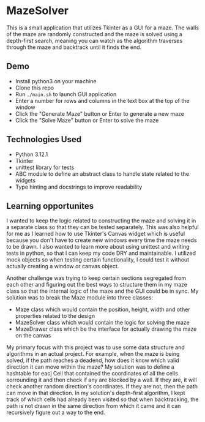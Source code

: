 # MazeSolver

This is a small application that utilizes Tkinter as a GUI for a maze. The walls of the maze are randomly constructed and the maze is solved using a depth-first search, meaning you can watch as the algorithm traverses through the maze and backtrack until it finds the end.

## Demo

- Install python3 on your machine
- Clone this repo
- Run `./main.sh` to launch GUI application
- Enter a number for rows and columns in the text box at the top of the window
- Click the "Generate Maze" button or Enter to generate a new maze
- Click the "Solve Maze" button or Enter to solve the maze

## Technologies Used

- Python 3.12.1
- Tkinter
- unittest library for tests
- ABC module to define an abstract class to handle state related to the widgets
- Type hinting and docstrings to improve readability

## Learning opportunites

I wanted to keep the logic related to constructing the maze and solving it in a separate class so that they can be tested separately. This was also helpful for me as I learned how to use Tkinter's Canvas widget which is useful because you don't have to create new windows every time the maze needs to be drawn. I also wanted to learn more about using unittest and writing tests in python, so that I can keep my code DRY and maintainable. I utilized mock objects so when testing certain functionality, I could test it without actually creating a window or canvas object.

Another challenge was trying to keep certain sections segregated from each other and figuring out the best ways to structure them in my maze class so that the internal logic of the maze and the GUI could be in sync. My solution was to break the Maze module into three classes:

- Maze class which would contain the position, height, width and other properties related to the design
- MazeSolver class which would contain the logic for solving the maze
- MazeDrawer class which be the interface for actually drawing the maze on the canvas

My primary focus with this project was to use some data structure and algorithms in an actual project. For example, when the maze is being solved, if the path reaches a deadend, how does it know which valid direction it can move within the maze? My solution was to define a hashtable for eacj Cell that contained the coordinates of all the cells sorrounding it and then check if any are blocked by a wall. If they are, it will check another random direction's coordinates. If they are not, then the path can move in that direction. In my solution's depth-first algorithm, I kept track of which cells had already been visited so that when backtracking, the path is not drawn in the same direction from which it came and it can recursively figure out a way to the end.
